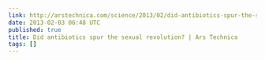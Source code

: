 ```yaml
---
link: http://arstechnica.com/science/2013/02/did-antibiotics-spur-the-sexual-revolution/
date: 2013-02-03 06:48 UTC
published: true
title: Did antibiotics spur the sexual revolution? | Ars Technica
tags: []
---
```



